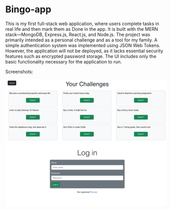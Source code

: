 # Bingo-app

This is my first full-stack web application, where users complete tasks in real life and then mark them as Done in the app. It is built with the MERN stack—MongoDB, Express.js, React.js, and Node.js.
The project was primarily intended as a personal challenge and as a tool for my family. A simple authentication system was implemented using JSON Web Tokens. However, the application will not be deployed, as it lacks essential security features such as encrypted password storage.
The UI includes only the basic functionality necessary for the application to run.

Screenshots:

![alt text](https://github.com/Lofkvist/Bingo-app/blob/main/challenges_example.png?raw=true)
![alt text](https://github.com/Lofkvist/Bingo-app/blob/main/login_example.png?raw=true)
